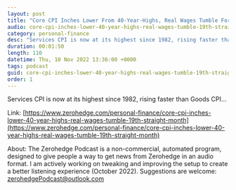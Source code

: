 ```yaml
---
layout: post
title: "Core CPI Inches Lower From 40-Year-Highs, Real Wages Tumble For 19th Straight Month"
audio: core-cpi-inches-lower-40-year-highs-real-wages-tumble-19th-straight-month-0
category: personal-finance
desc: "Services CPI is now at its highest since 1982, rising faster than Goods CPI..."
duration: 00:01:50
length: 110
datetime: Thu, 10 Nov 2022 13:36:00 +0000
tags: podcast
guid: core-cpi-inches-lower-40-year-highs-real-wages-tumble-19th-straight-month-0
order: 1
---
```

Services CPI is now at its highest since 1982, rising faster than Goods CPI...

Link: [https://www.zerohedge.com/personal-finance/core-cpi-inches-lower-40-year-highs-real-wages-tumble-19th-straight-month](https://www.zerohedge.com/personal-finance/core-cpi-inches-lower-40-year-highs-real-wages-tumble-19th-straight-month)

About: The Zerohedge Podcast is a non-commercial, automated program, designed to give people a way to get news from Zerohedge in an audio format.  I am actively working on tweaking and improving the setup to create a better listening experience (October 2022).  Suggestions are welcome: [zerohedgePodcast@outlook.com](mailto:zerohedgePodcast@outlook.com)